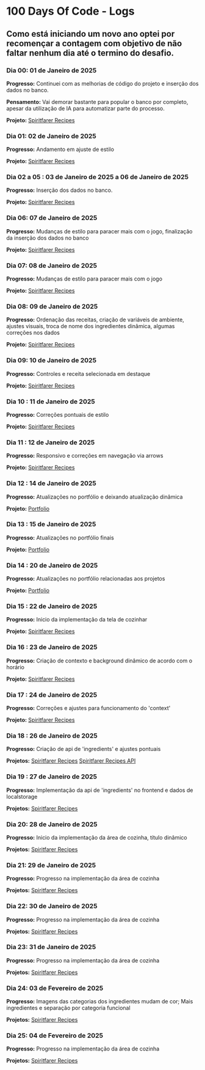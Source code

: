 # 100 Days Of Code - Logs

## **Como está iniciando um novo ano optei por recomençar a contagem com objetivo de não faltar nenhum dia até o termino do desafio.**

### Dia 00: 01 de Janeiro de 2025

**Progresso:** Continuei com as melhorias de código do projeto e inserção dos dados no banco.

**Pensamento:** Vai demorar bastante para popular o banco por completo, apesar da utilização de IA para automatizar parte do processo.

**Projeto:** [Spiritfarer Recipes](https://spiritfarer-recipes.vercel.app/)

### Dia 01: 02 de Janeiro de 2025

**Progresso:** Andamento em ajuste de estilo

**Projeto:** [Spiritfarer Recipes](https://spiritfarer-recipes.vercel.app/)

### Dia 02 a 05 : 03 de Janeiro de 2025 a 06 de Janeiro de 2025

**Progresso:** Inserção dos dados no banco.

**Projeto:** [Spiritfarer Recipes](https://spiritfarer-recipes.vercel.app/)

### Dia 06: 07 de Janeiro de 2025

**Progresso:** Mudanças de estilo para paracer mais com o jogo, finalização da inserção dos dados no banco

**Projeto:** [Spiritfarer Recipes](https://spiritfarer-recipes.vercel.app/)

### Dia 07: 08 de Janeiro de 2025

**Progresso:** Mudanças de estilo para paracer mais com o jogo

**Projeto:** [Spiritfarer Recipes](https://spiritfarer-recipes.vercel.app/)

### Dia 08: 09 de Janeiro de 2025

**Progresso:** Ordenação das receitas, criação de variáveis de ambiente, ajustes visuais, troca de nome dos ingredientes dinâmica, algumas correções nos dados

**Projeto:** [Spiritfarer Recipes](https://spiritfarer-recipes.vercel.app/)

### Dia 09: 10 de Janeiro de 2025

**Progresso:** Controles e receita selecionada em destaque

**Projeto:** [Spiritfarer Recipes](https://spiritfarer-recipes.vercel.app/)


### Dia 10 : 11 de Janeiro de 2025

**Progresso:** Correções pontuais de estilo

**Projeto:** [Spiritfarer Recipes](https://spiritfarer-recipes.vercel.app/)


### Dia 11 : 12 de Janeiro de 2025

**Progresso:** Responsivo e correções em navegação via arrows

**Projeto:** [Spiritfarer Recipes](https://spiritfarer-recipes.vercel.app/)

### Dia 12 : 14 de Janeiro de 2025

**Progresso:** Atualizações no portfólio e deixando atualização dinâmica

**Projeto:** [Portfolio](https://brauuu.com.br/)

### Dia 13 : 15 de Janeiro de 2025

**Progresso:** Atualizações no portfólio finais

**Projeto:** [Portfolio](https://brauuu.com.br/)


### Dia 14 : 20 de Janeiro de 2025

**Progresso:** Atualizações no portfólio relacionadas aos projetos

**Projeto:** [Portfolio](https://brauuu.com.br/)

### Dia 15 : 22 de Janeiro de 2025

**Progresso:** Inicio da implementação da tela de cozinhar

**Projeto:** [Spiritfarer Recipes](https://spiritfarer-recipes.vercel.app/)

### Dia 16 : 23 de Janeiro de 2025

**Progresso:** Criação de contexto e background dinâmico de acordo com o horário

**Projeto:** [Spiritfarer Recipes](https://spiritfarer-recipes.vercel.app/)

### Dia 17 : 24 de Janeiro de 2025

**Progresso:** Correções e ajustes para funcionamento do 'context'

**Projeto:** [Spiritfarer Recipes](https://spiritfarer-recipes.vercel.app/)

### Dia 18 : 26 de Janeiro de 2025

**Progresso:** Criação de api de 'ingredients' e ajustes pontuais

**Projetos:** [Spiritfarer Recipes](https://spiritfarer-recipes.vercel.app/) [Spiritfarer Recipes API](https://spiritfarer-recipes-api.onrender.com)

### Dia 19 : 27 de Janeiro de 2025

**Progresso:** Implementação da api de 'ingredients' no frontend e dados de localstorage

**Projetos:** [Spiritfarer Recipes](https://spiritfarer-recipes.vercel.app/)

### Dia 20: 28 de Janeiro de 2025

**Progresso:** Inicio da implementação da área de cozinha, título dinâmico

**Projetos:** [Spiritfarer Recipes](https://spiritfarer-recipes.vercel.app/)

### Dia 21: 29 de Janeiro de 2025

**Progresso:** Progresso na implementação da área de cozinha

**Projetos:** [Spiritfarer Recipes](https://spiritfarer-recipes.vercel.app/)

### Dia 22: 30 de Janeiro de 2025

**Progresso:** Progresso na implementação da área de cozinha

**Projetos:** [Spiritfarer Recipes](https://spiritfarer-recipes.vercel.app/)

### Dia 23: 31 de Janeiro de 2025

**Progresso:** Progresso na implementação da área de cozinha

**Projetos:** [Spiritfarer Recipes](https://spiritfarer-recipes.vercel.app/)

### Dia 24: 03 de Fevereiro de 2025

**Progresso:** Imagens das categorias dos ingredientes mudam de cor; Mais ingredientes e separação por categoria funcional

**Projetos:** [Spiritfarer Recipes](https://spiritfarer-recipes.vercel.app/)

### Dia 25: 04 de Fevereiro de 2025

**Progresso:** Progresso na implementação da área de cozinha

**Projetos:** [Spiritfarer Recipes](https://spiritfarer-recipes.vercel.app/)
